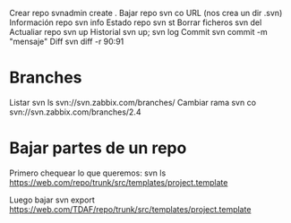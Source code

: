 Crear repo                svnadmin create .
Bajar repo                svn co URL (nos crea un dir .svn)
Información repo          svn info
Estado repo               svn st
Borrar ficheros           svn del
Actualiar repo            svn up
Historial                 svn up; svn log
Commit                    svn commit -m "mensaje"
Diff                      svn diff -r 90:91


# Branches
Listar                    svn ls svn://svn.zabbix.com/branches/
Cambiar rama              svn co svn://svn.zabbix.com/branches/2.4


# Bajar partes de un repo
Primero chequear lo que queremos:
svn ls https://web.com/repo/trunk/src/templates/project.template

Luego bajar
svn export https://web.com/TDAF/repo/trunk/src/templates/project.template

